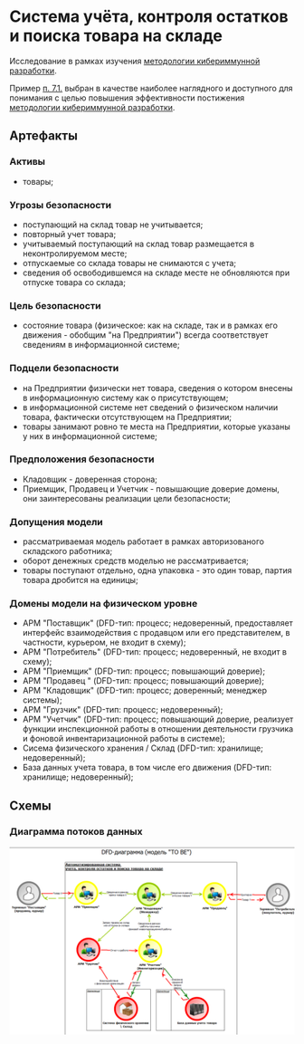# Система учёта, контроля остатков и поиска товара на складе

Исследование в рамках изучения [методологии кибериммунной разработки](https://github.com/sergey-sobolev/cyberimmune-systems/wiki/).

Пример [п. 7.1.](https://github.com/sergey-sobolev/cyberimmune-systems/wiki/%D0%98%D0%B4%D0%B5%D0%B8-%D0%B4%D0%BB%D1%8F-%D1%83%D1%87%D0%B5%D0%B1%D0%BD%D1%8B%D1%85-%D0%BF%D1%80%D0%B8%D0%BC%D0%B5%D1%80%D0%BE%D0%B2) выбран в качестве наиболее наглядного и доступного для понимания с целью повышения эффективности постижения [методологии кибериммунной разработки](https://github.com/sergey-sobolev/cyberimmune-systems/wiki/).

## Артефакты

### Активы

* товары;

### Угрозы безопасности

* поступающий на склад товар не учитывается;
* повторный учет товара;
* учитываемый поступающий на склад товар размещается в неконтролируемом месте;
* отпускаемые со склада товары не снимаются с учета;
* сведения об освободившемся на складе месте не обновляются при отпуске товара со склада;

### Цель безопасности

* состояние товара (физическое: как на складе, так и в рамках его движения - обобщим "на Предприятии") всегда соответствует сведениям в информационной системе;

### Подцели безопасности

* на Предприятии физически нет товара, сведения о котором внесены в информационную систему как о присутствующем;
* в информационной системе нет сведений о физическом наличии товара, фактически отсутствующем на Предприятии;
* товары занимают ровно те места на Предприятии, которые указаны у них в информационной системе;

### Предположения безопасности

* Кладовщик - доверенная сторона;
* Приемщик, Продавец и Учетчик - повышающие доверие домены, они заинтересованы реализации цели безопасности;

### Допущения модели

* рассматриваемая модель работает в рамках авторизованого складского работника;
* оборот денежных средств моделью не рассматривается;
* товары поступают отдельно, одна упаковка - это один товар, партия товара дробится на единицы;

### Домены модели на физическом уровне

* АРМ "Поставщик" (DFD-тип: процесс; недоверенный, предоставляет интерфейс взаимодействия с продавцом или его представителем, в частности, курьером, не входит в схему);
* АРМ "Потребитель" (DFD-тип: процесс; недоверенный, не входит в схему);
* АРМ "Приемщик" (DFD-тип: процесс; повышающий доверие);
* АРМ "Продавец " (DFD-тип: процесс; повышающий доверие);
* АРМ "Кладовщик" (DFD-тип: процесс; доверенный; менеджер системы);
* АРМ "Грузчик" (DFD-тип: процесс; недоверенный);
* АРМ "Учетчик" (DFD-тип: процесс; повышающий доверие, реализует функции инспекционной работы в отношении деятельности грузчика и фоновой инвентаризационной работы в системе);
* Сисема физического хранения / Склад (DFD-тип: хранилище; недоверенный);
* База данных учета товара, в том числе его движения (DFD-тип: хранилище; недоверенный);

## Схемы

### Диаграмма потоков данных

![DFD](./README.files/DFD.png)
